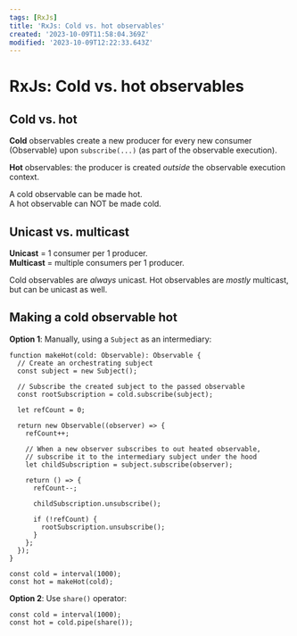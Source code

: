 ```yaml
---
tags: [RxJs]
title: 'RxJs: Cold vs. hot observables'
created: '2023-10-09T11:58:04.369Z'
modified: '2023-10-09T12:22:33.643Z'
---
```


# RxJs: Cold vs. hot observables


## Cold vs. hot

**Cold** observables create a new producer for every new consumer (Observable) upon `subscribe(...)` (as part of the observable execution).

**Hot** observables: the producer is created _outside_ the observable execution context.

A cold observable can be made hot.  
A hot observable can NOT be made cold.


## Unicast vs. multicast

**Unicast** = 1 consumer per 1 producer.  
**Multicast** = multiple consumers per 1 producer.

Cold observables are _always_ unicast. 
Hot observables are _mostly_ multicast, but can be unicast as well.


## Making a cold observable hot

**Option 1**: Manually, using a `Subject` as an intermediary:
```
function makeHot(cold: Observable): Observable {
  // Create an orchestrating subject
  const subject = new Subject();

  // Subscribe the created subject to the passed observable
  const rootSubscription = cold.subscribe(subject);

  let refCount = 0;

  return new Observable((observer) => {
    refCount++;

    // When a new observer subscribes to out heated observable,
    // subscribe it to the intermediary subject under the hood
    let childSubscription = subject.subscribe(observer);

    return () => {
      refCount--;
      
      childSubscription.unsubscribe();
      
      if (!refCount) {
        rootSubscription.unsubscribe();
      }
    };
  });
}

const cold = interval(1000);
const hot = makeHot(cold);
```

**Option 2**: Use `share()` operator:
```
const cold = interval(1000);
const hot = cold.pipe(share());
```


